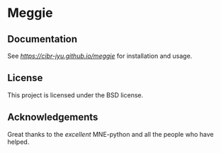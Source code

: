 # Meggie

## Documentation

See *https://cibr-jyu.github.io/meggie* for installation and usage.

## License

This project is licensed under the BSD license.

[//]: # (Hello)

## Acknowledgements

Great thanks to the *excellent* MNE-python and all the people who have helped.

